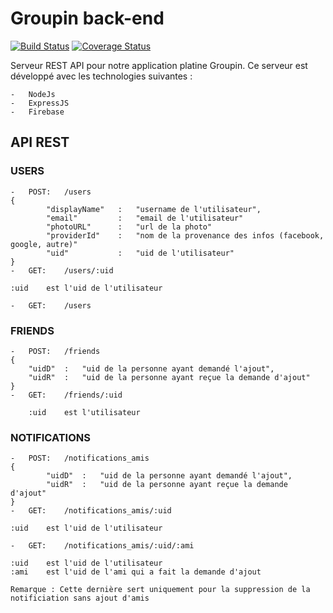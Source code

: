 # Groupin back-end 
[![Build Status](https://travis-ci.org/CharlieMcFly/back-groupin.svg?branch=master)](https://travis-ci.org/CharlieMcFly/back-groupin)
[![Coverage Status](https://coveralls.io/repos/github/CharlieMcFly/back-groupin/badge.svg?branch=master)](https://coveralls.io/github/CharlieMcFly/back-groupin?branch=master)

Serveur REST API pour notre application platine Groupin. Ce serveur est développé avec les technologies suivantes :

    -   NodeJs
    -   ExpressJS
    -   Firebase

## API REST

### USERS

    -   POST:   /users
    {
            "displayName"   :   "username de l'utilisateur",
            "email"         :   "email de l'utilisateur"
            "photoURL"      :   "url de la photo"
            "providerId"    :   "nom de la provenance des infos (facebook, google, autre)"
            "uid"           :   "uid de l'utilisateur"
    }
    -   GET:    /users/:uid

    :uid    est l'uid de l'utilisateur

    -   GET:    /users


### FRIENDS

    -   POST:   /friends
    {
        "uidD"  :   "uid de la personne ayant demandé l'ajout",
        "uidR"  :   "uid de la personne ayant reçue la demande d'ajout"
    }
    -   GET:    /friends/:uid

        :uid    est l'utilisateur

### NOTIFICATIONS

    -   POST:   /notifications_amis
    {
            "uidD"  :   "uid de la personne ayant demandé l'ajout",
            "uidR"  :   "uid de la personne ayant reçue la demande d'ajout"
    }
    -   GET:    /notifications_amis/:uid

    :uid    est l'uid de l'utilisateur

    -   GET:    /notifications_amis/:uid/:ami

    :uid    est l'uid de l'utilisateur
    :ami    est l'uid de l'ami qui a fait la demande d'ajout

    Remarque : Cette dernière sert uniquement pour la suppression de la notificiation sans ajout d'amis
